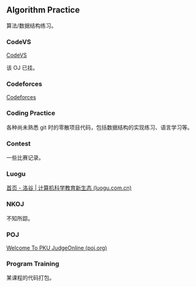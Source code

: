 ## Algorithm Practice

算法/数据结构练习。

### CodeVS

[CodeVS](http://codevs.cn/)

该 OJ 已挂。

### Codeforces

[Codeforces](https://codeforces.com/)

### Coding Practice

各种尚未熟悉 git 时的零散项目代码，包括数据结构的实现练习、语言学习等。

### Contest

一些比赛记录。

### Luogu

[首页 - 洛谷 | 计算机科学教育新生态 (luogu.com.cn)](https://www.luogu.com.cn/)

### NKOJ

不知所踪。

### POJ

[Welcome To PKU JudgeOnline (poj.org)](http://poj.org/)

### Program Training

某课程的代码打包。

